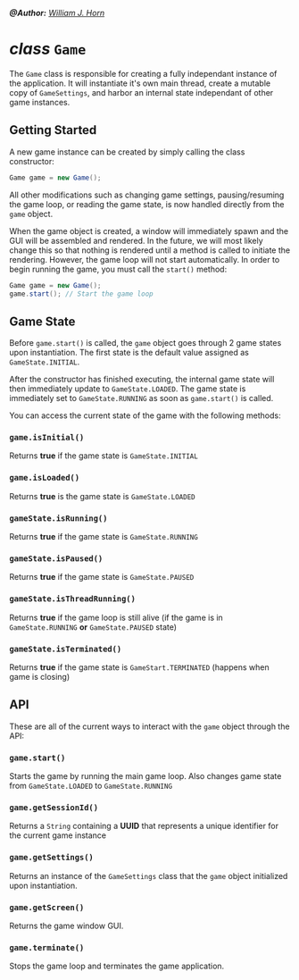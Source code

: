 _**@Author:** [William J. Horn](https://github.com/william-horn)_

# _class_ `Game`

The `Game` class is responsible for creating a fully independant instance of the application. It will instantiate it's own main thread, create a mutable copy of `GameSettings`, and harbor an internal state independant of other game instances.

## Getting Started

A new game instance can be created by simply calling the class constructor:

```java
Game game = new Game();
```

All other modifications such as changing game settings, pausing/resuming the game loop, or reading the game state, is now handled directly from the `game` object.

When the game object is created, a window will immediately spawn and the GUI will be assembled and rendered. In the future, we will most likely change this so that nothing is rendered until a method is called to initiate the rendering. However, the game loop will not start automatically. In order to begin running the game, you must call the `start()` method:

```java
Game game = new Game();
game.start(); // Start the game loop
```

## Game State

Before `game.start()` is called, the `game` object goes through 2 game states upon instantiation. The first state is the default value assigned as `GameState.INITIAL`.

After the constructor has finished executing, the internal game state will then immediately update to `GameState.LOADED`. The game state is immediately set to `GameState.RUNNING` as soon as `game.start()` is called.

You can access the current state of the game with the following methods:

### `game.isInitial()`

Returns **true** if the game state is `GameState.INITIAL`

### `game.isLoaded()`

Returns **true** is the game state is `GameState.LOADED`

### `gameState.isRunning()`

Returns **true** if the game state is `GameState.RUNNING`

### `gameState.isPaused()`

Returns **true** if the game state is `GameState.PAUSED`

### `gameState.isThreadRunning()`

Returns **true** if the game loop is still alive (if the game is in `GameState.RUNNING` **or** `GameState.PAUSED` state)

### `gameState.isTerminated()`

Returns **true** if the game state is `GameStart.TERMINATED` (happens when game is closing)

## API

These are all of the current ways to interact with the `game` object through the API:

### `game.start()`

Starts the game by running the main game loop. Also changes game state from `GameState.LOADED` to `GameState.RUNNING`

### `game.getSessionId()`

Returns a `String` containing a **UUID** that represents a unique identifier for the current game instance

### `game.getSettings()`

Returns an instance of the `GameSettings` class that the `game` object initialized upon instantiation.

### `game.getScreen()`

Returns the game window GUI.

### `game.terminate()`

Stops the game loop and terminates the game application.
